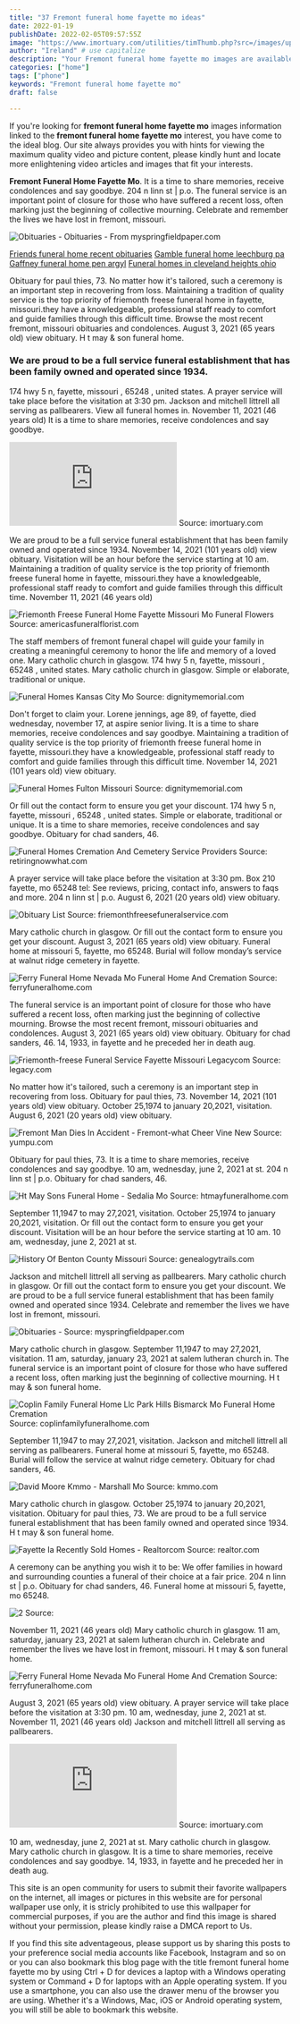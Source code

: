 ```yaml
---
title: "37 Fremont funeral home fayette mo ideas"
date: 2022-01-19
publishDate: 2022-02-05T09:57:55Z
image: "https://www.imortuary.com/utilities/timThumb.php?src=/images/uploaded_images/95294/Screenshot_21.jpg&amp;w=800&amp;h=800&amp;zc=3"
author: "Ireland" # use capitalize
description: "Your Fremont funeral home fayette mo images are available. Fremont funeral home fayette mo are a topic that is being searched for and liked by netizens now. You can Get the Fremont funeral home fayette mo files here. Download all free images."
categories: ["home"]
tags: ["phone"]
keywords: "Fremont funeral home fayette mo"
draft: false

---
```


If you're looking for **fremont funeral home fayette mo** images information linked to the **fremont funeral home fayette mo** interest, you have come to the ideal  blog.  Our site always  provides you with  hints  for viewing  the maximum  quality video and picture  content, please kindly hunt and locate more enlightening video articles and images  that fit your interests.

**Fremont Funeral Home Fayette Mo**. It is a time to share memories, receive condolences and say goodbye. 204 n linn st | p.o. The funeral service is an important point of closure for those who have suffered a recent loss, often marking just the beginning of collective mourning. Celebrate and remember the lives we have lost in fremont, missouri.

![Obituaries -](https://myspringfieldpaper.com/wp-content/uploads/2017/02/Zechman.jpg "Obituaries -")
Obituaries - From myspringfieldpaper.com

[Friends funeral home recent obituaries](/friends-funeral-home-recent-obituaries/)
[Gamble funeral home leechburg pa](/gamble-funeral-home-leechburg-pa/)
[Gaffney funeral home pen argyl](/gaffney-funeral-home-pen-argyl/)
[Funeral homes in cleveland heights ohio](/funeral-homes-in-cleveland-heights-ohio/)

Obituary for paul thies, 73. No matter how it&#039;s tailored, such a ceremony is an important step in recovering from loss. Maintaining a tradition of quality service is the top priority of friemonth freese funeral home in fayette, missouri.they have a knowledgeable, professional staff ready to comfort and guide families through this difficult time. Browse the most recent fremont, missouri obituaries and condolences. August 3, 2021 (65 years old) view obituary. H t may &amp; son funeral home.

### We are proud to be a full service funeral establishment that has been family owned and operated since 1934.

174 hwy 5 n, fayette, missouri , 65248 , united states. A prayer service will take place before the visitation at 3:30 pm. Jackson and mitchell littrell all serving as pallbearers. View all funeral homes in. November 11, 2021 (46 years old) It is a time to share memories, receive condolences and say goodbye.


![Ht May Son Funeral Home Fayette Missouri](https://www.imortuary.com/utilities/timThumb.php?src=/images/uploaded_images/101155/1.jpg&amp;w=800&amp;h=800&amp;zc=3 "Ht May Son Funeral Home Fayette Missouri")
Source: imortuary.com

We are proud to be a full service funeral establishment that has been family owned and operated since 1934. November 14, 2021 (101 years old) view obituary. Visitation will be an hour before the service starting at 10 am. Maintaining a tradition of quality service is the top priority of friemonth freese funeral home in fayette, missouri.they have a knowledgeable, professional staff ready to comfort and guide families through this difficult time. November 11, 2021 (46 years old)

![Friemonth Freese Funeral Home Fayette Missouri Mo Funeral Flowers](https://www.americasfuneralflorist.com/FHImages/img/Friemonth-Freese-Funeral-Services-Funeral-Home-Fayette-Missouri-MO.JPG "Friemonth Freese Funeral Home Fayette Missouri Mo Funeral Flowers")
Source: americasfuneralflorist.com

The staff members of fremont funeral chapel will guide your family in creating a meaningful ceremony to honor the life and memory of a loved one. Mary catholic church in glasgow. 174 hwy 5 n, fayette, missouri , 65248 , united states. Mary catholic church in glasgow. Simple or elaborate, traditional or unique.

![Funeral Homes Kansas City Mo](https://www.dignitymemorial.com/dfsmedia/042808e1630c49a48950d5077d6556eb/13022-50068 "Funeral Homes Kansas City Mo")
Source: dignitymemorial.com

Don&#039;t forget to claim your. Lorene jennings, age 89, of fayette, died wednesday, november 17, at aspire senior living. It is a time to share memories, receive condolences and say goodbye. Maintaining a tradition of quality service is the top priority of friemonth freese funeral home in fayette, missouri.they have a knowledgeable, professional staff ready to comfort and guide families through this difficult time. November 14, 2021 (101 years old) view obituary.

![Funeral Homes Fulton Missouri](https://www.dignitymemorial.com/dfsmedia/042808e1630c49a48950d5077d6556eb/14515-50068 "Funeral Homes Fulton Missouri")
Source: dignitymemorial.com

Or fill out the contact form to ensure you get your discount. 174 hwy 5 n, fayette, missouri , 65248 , united states. Simple or elaborate, traditional or unique. It is a time to share memories, receive condolences and say goodbye. Obituary for chad sanders, 46.

![Funeral Homes Cremation And Cemetery Service Providers](https://retiringnowwhat.com/Midwest-Funeral/files/stacks-image-55991fd-180x172.png "Funeral Homes Cremation And Cemetery Service Providers")
Source: retiringnowwhat.com

A prayer service will take place before the visitation at 3:30 pm. Box 210 fayette, mo 65248 tel: See reviews, pricing, contact info, answers to faqs and more. 204 n linn st | p.o. August 6, 2021 (20 years old) view obituary.

![Obituary List](https://www.friemonthfreesefuneralservice.com/images/big-tree-at-sunset-posters.jpg "Obituary List")
Source: friemonthfreesefuneralservice.com

Mary catholic church in glasgow. Or fill out the contact form to ensure you get your discount. August 3, 2021 (65 years old) view obituary. Funeral home at missouri 5, fayette, mo 65248. Burial will follow monday’s service at walnut ridge cemetery in fayette.

![Ferry Funeral Home Nevada Mo Funeral Home And Cremation](https://s3.amazonaws.com/CFSV2/siteimages/fyr/573935-Ferry.jpg "Ferry Funeral Home Nevada Mo Funeral Home And Cremation")
Source: ferryfuneralhome.com

The funeral service is an important point of closure for those who have suffered a recent loss, often marking just the beginning of collective mourning. Browse the most recent fremont, missouri obituaries and condolences. August 3, 2021 (65 years old) view obituary. Obituary for chad sanders, 46. 14, 1933, in fayette and he preceded her in death aug.

![Friemonth-freese Funeral Service Fayette Missouri Legacycom](https://www.legacy.com/funeral-homes/images/default_candle.jpg?v=0x000000007d7708a5&amp;option=3&amp;h=112&amp;w=112&amp;fc=ffffff "Friemonth-freese Funeral Service Fayette Missouri Legacycom")
Source: legacy.com

No matter how it&#039;s tailored, such a ceremony is an important step in recovering from loss. Obituary for paul thies, 73. November 14, 2021 (101 years old) view obituary. October 25,1974 to january 20,2021, visitation. August 6, 2021 (20 years old) view obituary.

![Fremont Man Dies In Accident - Fremont-what Cheer Vine New](https://www.yumpu.com/en/image/facebook/19416828.jpg "Fremont Man Dies In Accident - Fremont-what Cheer Vine New")
Source: yumpu.com

Obituary for paul thies, 73. It is a time to share memories, receive condolences and say goodbye. 10 am, wednesday, june 2, 2021 at st. 204 n linn st | p.o. Obituary for chad sanders, 46.

![Ht May Sons Funeral Home - Sedalia Mo](https://cdn.f1connect.net/compress/photo/location/6fa191b2ec2840c8966705d3f931ee80/45719c07-0994-4b09-8a8d-277499ac200f.png "Ht May Sons Funeral Home - Sedalia Mo")
Source: htmayfuneralhome.com

September 11,1947 to may 27,2021, visitation. October 25,1974 to january 20,2021, visitation. Or fill out the contact form to ensure you get your discount. Visitation will be an hour before the service starting at 10 am. 10 am, wednesday, june 2, 2021 at st.

![History Of Benton County Missouri](https://genealogytrails.com/mo/benton/images/kinkead.JPG "History Of Benton County Missouri")
Source: genealogytrails.com

Jackson and mitchell littrell all serving as pallbearers. Mary catholic church in glasgow. Or fill out the contact form to ensure you get your discount. We are proud to be a full service funeral establishment that has been family owned and operated since 1934. Celebrate and remember the lives we have lost in fremont, missouri.

![Obituaries -](https://myspringfieldpaper.com/wp-content/uploads/2017/02/Zechman.jpg "Obituaries -")
Source: myspringfieldpaper.com

Mary catholic church in glasgow. September 11,1947 to may 27,2021, visitation. 11 am, saturday, january 23, 2021 at salem lutheran church in. The funeral service is an important point of closure for those who have suffered a recent loss, often marking just the beginning of collective mourning. H t may &amp; son funeral home.

![Coplin Family Funeral Home Llc Park Hills Bismarck Mo Funeral Home Cremation](https://tributecenteronline.s3-accelerate.amazonaws.com/SiteBuilder/9a4a08f8-f864-4e42-8002-b3fe6ef133e2/29b4ffc8-89b7-491c-9939-01e65acffeb7.jpg "Coplin Family Funeral Home Llc Park Hills Bismarck Mo Funeral Home Cremation")
Source: coplinfamilyfuneralhome.com

September 11,1947 to may 27,2021, visitation. Jackson and mitchell littrell all serving as pallbearers. Funeral home at missouri 5, fayette, mo 65248. Burial will follow the service at walnut ridge cemetery. Obituary for chad sanders, 46.

![David Moore Kmmo - Marshall Mo](https://dehayf5mhw1h7.cloudfront.net/wp-content/uploads/sites/1333/2020/07/15185024/open-bible-funeral-obit.png "David Moore Kmmo - Marshall Mo")
Source: kmmo.com

Mary catholic church in glasgow. October 25,1974 to january 20,2021, visitation. Obituary for paul thies, 73. We are proud to be a full service funeral establishment that has been family owned and operated since 1934. H t may &amp; son funeral home.

![Fayette Ia Recently Sold Homes - Realtorcom](https://ap.rdcpix.com/6c6ad12e8dda819a3ad33271cc21567cl-m2795775112xd-w480_h480_q80.jpg "Fayette Ia Recently Sold Homes - Realtorcom")
Source: realtor.com

A ceremony can be anything you wish it to be: We offer families in howard and surrounding counties a funeral of their choice at a fair price. 204 n linn st | p.o. Obituary for chad sanders, 46. Funeral home at missouri 5, fayette, mo 65248.

![2](o7fD1hgGWUYgIM "2")
Source: 

November 11, 2021 (46 years old) Mary catholic church in glasgow. 11 am, saturday, january 23, 2021 at salem lutheran church in. Celebrate and remember the lives we have lost in fremont, missouri. H t may &amp; son funeral home.

![Ferry Funeral Home Nevada Mo Funeral Home And Cremation](https://s3.amazonaws.com/CFSV2/siteimages/fyr/474252-Ferry.jpg "Ferry Funeral Home Nevada Mo Funeral Home And Cremation")
Source: ferryfuneralhome.com

August 3, 2021 (65 years old) view obituary. A prayer service will take place before the visitation at 3:30 pm. 10 am, wednesday, june 2, 2021 at st. November 11, 2021 (46 years old) Jackson and mitchell littrell all serving as pallbearers.

![Bell Funeral Home Pacific Missouri](https://www.imortuary.com/utilities/timThumb.php?src=/images/uploaded_images/95294/Screenshot_21.jpg&amp;w=800&amp;h=800&amp;zc=3 "Bell Funeral Home Pacific Missouri")
Source: imortuary.com

10 am, wednesday, june 2, 2021 at st. Mary catholic church in glasgow. Mary catholic church in glasgow. It is a time to share memories, receive condolences and say goodbye. 14, 1933, in fayette and he preceded her in death aug.

This site is an open community for users to submit their favorite wallpapers on the internet, all images or pictures in this website are for personal wallpaper use only, it is stricly prohibited to use this wallpaper for commercial purposes, if you are the author and find this image is shared without your permission, please kindly raise a DMCA report to Us.

If you find this site adventageous, please support us by sharing this posts to your preference social media accounts like Facebook, Instagram and so on or you can also bookmark this blog page with the title fremont funeral home fayette mo by using Ctrl + D for devices a laptop with a Windows operating system or Command + D for laptops with an Apple operating system. If you use a smartphone, you can also use the drawer menu of the browser you are using. Whether it's a Windows, Mac, iOS or Android operating system, you will still be able to bookmark this website.
